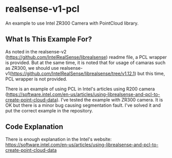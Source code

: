 # realsense-v1-pcl
An example to use Intel ZR300 Camera with PointCloud library.


## What Is This Example For?

As noted in the realsense-v2 (https://github.com/IntelRealSense/librealsense) readme file, a PCL wrapper is provided. But at the same time, it is noted that for usage of camaras such as ZR300, we should use realsense-v1(https://github.com/IntelRealSense/librealsense/tree/v1.12.1) but this time, PCL wrapper is not provided.

There is an example of using PCL in Intel's articles using R200 camera (https://software.intel.com/en-us/articles/using-librealsense-and-pcl-to-create-point-cloud-data). I've tested the example with ZR300 camera. It is OK but there is a minor bug causing segmentation fault. I've solved it and put the correct example in the repository.

## Code Explanation

There is enough explanation in the Intel's website: https://software.intel.com/en-us/articles/using-librealsense-and-pcl-to-create-point-cloud-data
